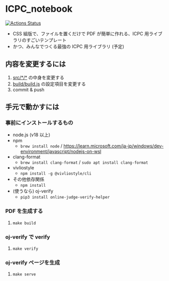 # ICPC_notebook
[![Actions Status](https://github.com/daylight-pro/kotamanegi_hint_kureya_library/actions/workflows/verify.yml/badge.svg)](https://github.com/daylight-pro/kotamanegi_hint_kureya_library/actions)

- CSS 組版で、ファイルを置くだけで PDF が簡単に作れる、ICPC 用ライブラリのすごいテンプレート
- かつ、みんなでつくる最強の ICPC 用ライブラリ (予定)

## 内容を変更するには

1. [src/\*/\*](src/) の中身を変更する
2. [build/build.js](build/build.js) の設定項目を変更する
3. commit & push

## 手元で動かすには

### 事前にインストールするもの

- node.js (v18 以上)
- npm
    - `brew install node` / <https://learn.microsoft.com/ja-jp/windows/dev-environment/javascript/nodejs-on-wsl>
- clang-format
    - `brew install clang-format` / `sudo apt install clang-format`
- vivliostyle
    - `npm install -g @vivliostyle/cli`
- その他依存関係
    - `npm install`
- (使うなら) oj-verify
    - `pip3 install online-judge-verify-helper`

### PDF を生成する

1. `make build`

### oj-verify で verify

1. `make verify`

### oj-verify ページを生成

1. `make serve`

